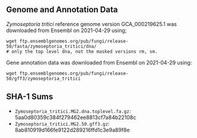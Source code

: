## Genome and Annotation Data
*Zymoseptoria tritici* reference genome version GCA_000219625.1
was downloaded from Ensembl on 2021-04-29 using;

    wget ftp.ensemblgenomes.org/pub/fungi/release-50/fasta/zymoseptoria_tritici/dna/
    # only the top level dna, not the masked versions rm, sm.
    
Gene annotation data was downloaded from Ensembl on
2021-04-29 using:

    wget ftp.ensemblgenomes.org/pub/fungi/release-50/gff3/zymoseptoria_tritici

## SHA-1 Sums

 - `Zymoseptoria_tritici.MG2.dna.toplevel.fa.gz`: 5aa0d80359c384f279462ee8813cf7a84b22108c
 - `Zymoseptoria_tritici.MG2.50.gff3.gz`: 8ab810919d166fe9122d289216ffd1c3e9a89f8e